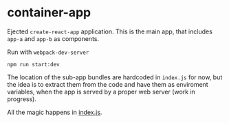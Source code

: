 # container-app

Ejected `create-react-app` application.
This is the main app, that includes `app-a` and `app-b` as components.

Run with `webpack-dev-server`

```
npm run start:dev
```

The location of the sub-app bundles are hardcoded in `index.js` for now, but
the idea is to extract them from the code and have them as enviroment variables,
when the app is served by a proper web server (work in progress).

All the magic happens in [index.js](`./src/index.js`).

